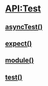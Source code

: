 # [API:Test](http://api.qunitjs.com/category/test/)

## [asyncTest()](http://api.qunitjs.com/asyncTest/)

## [expect()](http://api.qunitjs.com/expect/)

## [module()](http://api.qunitjs.com/module/)

## [test()](http://api.qunitjs.com/test/)
